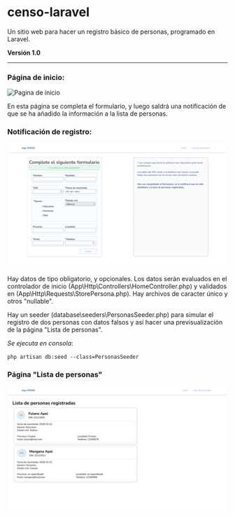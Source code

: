 # censo-laravel
Un sitio web para hacer un registro básico de personas, programado en Laravel.

**Versión 1.0**

---

### Página de inicio:

![Pagina de inicio](images/screenshots/screenshot-inicio.png)

En esta página se completa el formulario, y luego saldrá una notificación de que se ha añadido la información a la lista de personas.

### Notificación de registro:

![Notificacion de registro](public\images\screenshots\screenshot-notificacion.png)


Hay datos de tipo obligatorio, y opcionales.
Los datos serán evaluados en el controlador de inicio (App\Http\Controllers\HomeController.php) y validados en (App\Http\Requests\StorePersona.php).
Hay archivos de caracter único y otros "nullable".

Hay un seeder (database\seeders\PersonasSeeder.php) para simular el registro de dos personas con datos falsos y así hacer una previsualización de la página "Lista de personas".

*Se ejecuta en consola*:

    php artisan db:seed --class=PersonasSeeder

### Página "Lista de personas"

![Lista de personas con seeder](public\images\screenshots\screenshot-lista.png)